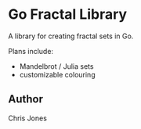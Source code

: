 Go Fractal Library
==================

A library for creating fractal sets in Go.

Plans include:
 - Mandelbrot / Julia sets
 - customizable colouring

Author
------

Chris Jones
